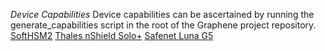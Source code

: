 *Device Capabilities*
Device capabilities can be ascertained by running the generate_capabilities script in the root of the Graphene project repository.
[SoftHSM2](capabilities/SoftHSM2.md)
[Thales nShield Solo+](capabilities/ThalesNShield.md)
[Safenet Luna G5](capabilities/Safenet.md)
